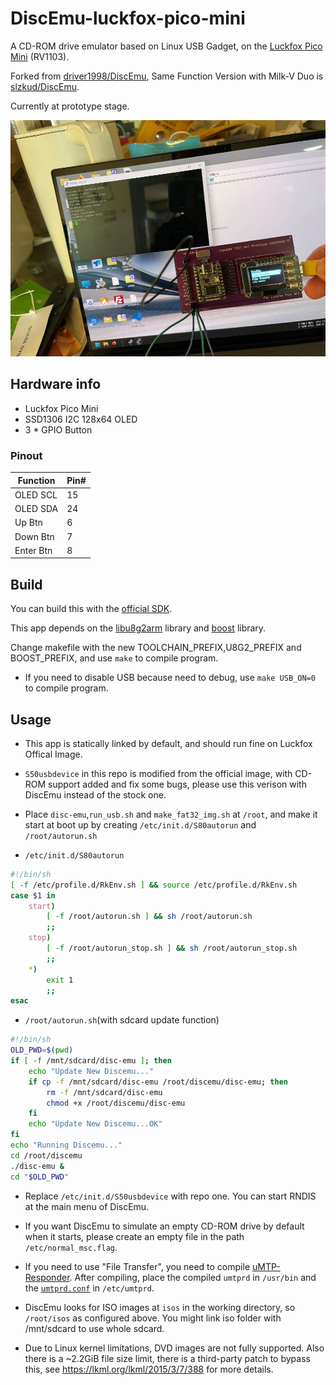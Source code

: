 # DiscEmu-luckfox-pico-mini


A CD-ROM drive emulator based on Linux USB Gadget, on the [Luckfox Pico Mini](https://www.luckfox.com/Luckfox-Pico-Mini-A) (RV1103).

Forked from [driver1998/DiscEmu](https://github.com/driver1998/DiscEmu), Same Function Version with Milk-V Duo is [slzkud/DiscEmu](https://github.com/slzKud/DiscEmu).

Currently at prototype stage.

![prototype](img/prototype_luckfox.jpg)

## Hardware info

- Luckfox Pico Mini
- SSD1306 I2C 128x64 OLED
- 3 * GPIO Button
### Pinout

|Function | Pin# |
|---------|------|
|OLED SCL | 15   |
|OLED SDA | 24   |
|Up Btn   | 6    |
|Down Btn | 7    |
|Enter Btn| 8    |


## Build

You can build this with the [official SDK](https://github.com/LuckfoxTECH/luckfox-pico).

This app depends on the [libu8g2arm](libu8g2arm) library and [boost](https://sourceforge.net/projects/boost/files/boost/1.88.0/) library. 

Change makefile with the new TOOLCHAIN_PREFIX,U8G2_PREFIX and BOOST_PREFIX, and use ``make`` to compile program.

- If you need to disable USB because need to debug, use ``make USB_ON=0`` to compile program. 

## Usage

- This app is statically linked by default, and should run fine on Luckfox Offical Image. 

- `S50usbdevice` in this repo is modified from the official image, with CD-ROM support added and fix some bugs, please use this verison with DiscEmu instead of the stock one.

- Place `disc-emu`,`run_usb.sh` and `make_fat32_img.sh` at `/root`, and make it start at boot up by creating `/etc/init.d/S80autorun` and `/root/autorun.sh`

- `/etc/init.d/S80autorun`

```bash
#!/bin/sh
[ -f /etc/profile.d/RkEnv.sh ] && source /etc/profile.d/RkEnv.sh
case $1 in
	start)
		[ -f /root/autorun.sh ] && sh /root/autorun.sh
		;;
	stop)
		[ -f /root/autorun_stop.sh ] && sh /root/autorun_stop.sh
		;;
	*)
		exit 1
		;;
esac
```
- `/root/autorun.sh`(with sdcard update function)

```bash
#!/bin/sh
OLD_PWD=$(pwd)
if [ -f /mnt/sdcard/disc-emu ]; then
    echo "Update New Discemu..."
    if cp -f /mnt/sdcard/disc-emu /root/discemu/disc-emu; then
        rm -f /mnt/sdcard/disc-emu
        chmod +x /root/discemu/disc-emu
    fi
    echo "Update New Discemu...OK"
fi
echo "Running Discemu..."
cd /root/discemu
./disc-emu &
cd "$OLD_PWD"   
```

- Replace `/etc/init.d/S50usbdevice` with repo one. You can start RNDIS at the main menu of DiscEmu.

- If you want DiscEmu to simulate an empty CD-ROM drive by default when it starts, please create an empty file in the path `/etc/normal_msc.flag`.

- If you need to use "File Transfer", you need to compile [uMTP-Responder](https://github.com/viveris/uMTP-Responder). After compiling, place the compiled `umtprd` in `/usr/bin` and the [`umtprd.conf`](umtprd/umtprd.conf) in `/etc/umtprd`.

- DiscEmu looks for ISO images at `isos` in the working directory, so `/root/isos` as configured above. You might link iso folder with /mnt/sdcard to use whole sdcard.

- Due to Linux kernel limitations, DVD images are not fully supported. Also there is a ~2.2GiB file size limit, there is a third-party patch to bypass this, see https://lkml.org/lkml/2015/3/7/388 for more details.


